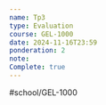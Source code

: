```yaml
---
name: Tp3
type: Evaluation
course: GEL-1000
date: 2024-11-16T23:59
ponderation: 2
note:
Complete: true
---
```

#school/GEL-1000  
